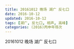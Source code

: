 ```yaml
---
title: 20161012 晚场 湖广 反七口
date: 2016-10-12
updated: 2016-10-12
tags: [湖广, 反七口, 相声, 高峰] 
categories: (2016)丙申年场次 
---
```

20161012 晚场 湖广 反七口
